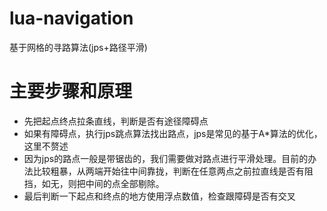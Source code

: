 # lua-navigation
基于网格的寻路算法(jps+路径平滑)

# 主要步骤和原理
+ 先把起点终点拉条直线，判断是否有途径障碍点
+ 如果有障碍点，执行jps跳点算法找出路点，jps是常见的基于A*算法的优化，这里不赘述
+ 因为jps的路点一般是带锯齿的，我们需要做对路点进行平滑处理。目前的办法比较粗暴，从两端开始往中间靠拢，判断在任意两点之前拉直线是否有阻挡，如无，则把中间的点全部剔除。
+ 最后判断一下起点和终点的地方使用浮点数值，检查跟障碍是否有交叉
